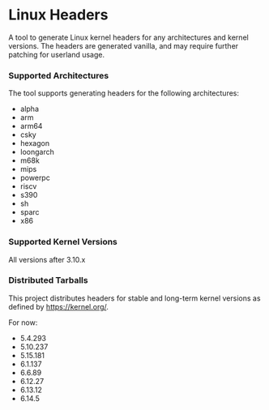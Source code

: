 # Linux Headers

A tool to generate Linux kernel headers for any architectures and kernel versions.
The headers are generated vanilla, and may require further patching for userland usage.

### Supported Architectures
The tool supports generating headers for the following architectures:

* alpha
* arm
* arm64
* csky
* hexagon
* loongarch
* m68k
* mips
* powerpc
* riscv
* s390
* sh
* sparc
* x86

### Supported Kernel Versions

All versions after 3.10.x

### Distributed Tarballs

This project distributes headers for stable and long-term kernel versions as
defined by https://kernel.org/.

For now:
* 5.4.293
* 5.10.237
* 5.15.181
* 6.1.137
* 6.6.89
* 6.12.27
* 6.13.12
* 6.14.5
